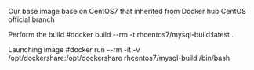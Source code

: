 Our base image base on CentOS7 that inherited from Docker hub CentOS official branch

Perform the build
#docker build --rm -t rhcentos7/mysql-build:latest .


Launching image
#docker run --rm -it -v /opt/dockershare:/opt/dockershare rhcentos7/mysql-build /bin/bash